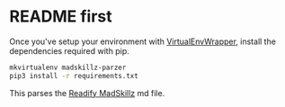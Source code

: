 # README first

Once you've setup your environment with [VirtualEnvWrapper](https://virtualenvwrapper.readthedocs.io/en/latest/), install the dependencies required with pip.

```bash
mkvirtualenv madskillz-parzer
pip3 install -r requirements.txt
```

This parses the [Readify MadSkillz](https://github.com/Readify/madskillz) md file.
